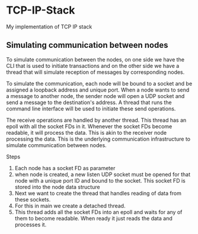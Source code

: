 # TCP-IP-Stack
My implementation of TCP IP stack


## Simulating communication between nodes
To simulate communication between the nodes, on one side we have
the CLI that is used to initiate transactions and on the other side
we have a thread that will simulate reception of messages by corresponding
nodes.

To simulate the communication, each node will be bound to a socket and be
assigned a loopback address and unique port. When a node wants to send a message to another node, the sender node will open a UDP socket and send a message to the destination's address. A thread that runs the command line interface will be used to initiate these send operations.


The receive operations are handled by another thread. This thread has an epoll with all the socket FDs in it. Whenever the socket FDs become readable, it will process the data. This is akin to the receiver node processing the data. This is the underlying communication infrastructure to simulate communication between nodes.

Steps
1. Each node has a socket FD as parameter
2. when node is created, a new listen UDP socket must be opened for that node with a unique port ID and bound to the socket. This socket FD is stored into the node data structure
3. Next we want to create the thread that handles reading of data from these sockets.
4. For this in main we create a detached thread.
5. This thread adds all the socket FDs into an epoll and waits for any of them to become readable. When ready it just reads the data and processes it. 
